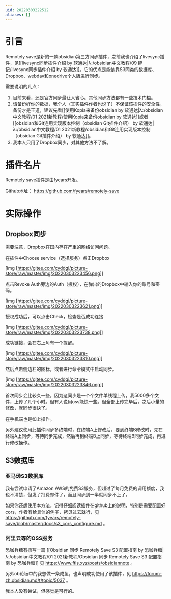 ```yaml
---
uid: 20220303222512
aliases: []
---
```

# 引言
Remotely save是新的一款obsidian第三方同步插件，之前我也介绍了livesync插件，见[[livesync同步插件介绍 by 软通达|λ:/obsidian中文教程/09 碎记/livesync同步插件介绍 by 软通达]]。它的优点是能依靠S3同类的数据库、Dropbox、webdav和onedrive个人版进行同步。

需要说明的几点：
1. 目前来看，还是官方同步最让人省心。其他同步方法都有一些技术门槛。
2. 请备份好你的数据，我个人（其实插件作者也说了）不保证该插件的安全性，备份才是王道，建议先看[[使用Kopia来备份obsidian by 软通达|λ:/obsidian中文教程/01 2021新教程/使用Kopia来备份obsidian by 软通达]]或者[[obsidian和Git连用实现版本控制（obsidian Git插件介绍） by 软通达|λ:/obsidian中文教程/01 2021新教程/obsidian和Git连用实现版本控制（obsidian Git插件介绍） by 软通达]]。
3. 我本人只用了Dropbox同步，对其他方法不了解。



# 插件名片
Remotely save插件是由fyears开发。

Github地址： https://github.com/fyears/remotely-save

# 实际操作
## Dropbox同步
需要注意，Dropbox在国内存在严重的网络访问问题。

在插件中Choose service（选择服务）点击Dropbox

[img [https://gitee.com/cyddgi/picture-store/raw/master/img/20220303223456.png]]

点击Revoke Auth旁边的Auth（授权），在弹出的Dropbox中输入你的账号和密码。

[img [https://gitee.com/cyddgi/picture-store/raw/master/img/20220303223621.png]]

授权成功后，可以点击Check，检查是否成功连接

[img [https://gitee.com/cyddgi/picture-store/raw/master/img/20220303223738.png]]

成功链接，会在右上角有一个提醒。

[img [https://gitee.com/cyddgi/picture-store/raw/master/img/20220303223810.png]]

然后点击侧边栏的图标，或者进行命令模式中启动同步。

[img [https://gitee.com/cyddgi/picture-store/raw/master/img/20220303223846.png]]

首次同步会比较久一些，因为这同步是一个个文件单线程上传，我5000多个文件，上传了几个小时。但有人说用oss能快一些。但全部上传完毕后，之后小量的修改，就同步很快了。

在手机端也是如上操作。

另外建议使用此插件同步多终端时，在终端A上修改后，要到终端B修改时，先在终端A上同步，等待同步完成，然后再到终端B上同步，等待终端B同步完成，再进行修改操作。

## S3数据库
### 亚马逊S3数据库
我有尝试申请了Amazon AWS的免费S3服务，但超过了每月免费的调用额度，我也不清楚，但发了扣费邮件了，而且同步到一半就同步不上了。

如果你还想使用本方法，记得仔细阅读插件在github上的说明，特别是需要配置好cors，作者有给具体的例子，拷贝过去就行，见 https://github.com/fyears/remotely-save/blob/master/docs/s3_cors_configure.md 。

### 阿里云等的OSS服务
恐咖兵糖有撰写一篇 [[Obsidian 同步 Remotely Save S3 配置指南 by 恐咖兵糖|λ:/obsidian中文教程/01 2021新教程/Obsidian 同步 Remotely Save S3 配置指南 by 恐咖兵糖]] 见 https://www.ftls.xyz/posts/obsidiannote 。

另外ob论坛中的我想做一条咸鱼，也声明成功使用了该插件，见 https://forum-zh.obsidian.md/t/topic/5037 。

我本人没有尝试，但感觉是可行的。


